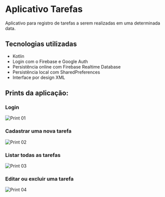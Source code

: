# Aplicativo Tarefas
Aplicativo para registro de tarefas a serem realizadas em uma determinada data.

## Tecnologias utilizadas

- Kotlin
- Login com o Firebase e Google Auth
- Persistência online com Firebase Realtime Database
- Persistência local com SharedPreferences
- Interface por design XML

## Prints da aplicação:
### Login
![Print 01](docs/print01.jpg)
### Cadastrar uma nova tarefa
![Print 02](docs/print02.jpg)
### Listar todas as tarefas
![Print 03](docs/print03.jpg)
### Editar ou excluir uma tarefa
![Print 04](docs/print04.jpg)
